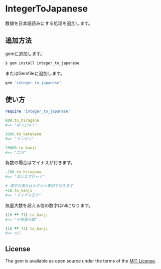 # IntegerToJapanese

数値を日本語読みにする処理を追加します。

## 追加方法

gemに追加します。

```bash
$ gem install integer_to_japanese
```

またはGemfileに追加します。

```ruby
gem 'integer_to_japanese'
```

## 使い方

```ruby
require 'integer_to_japanese'

800.to_hiragana
#=> "はっぴゃく"

3000.to_katakana
#=> "サンゼン"

20000.to_kanji
#=> "二万"
```

負数の場合はマイナスが付きます。

```ruby
-100.to_hiragana
#=> "まいなすひゃく"

# 漢字の場合はカタカナ表記で付きます
-50.to_kanji
#=> "マイナス五十"
```

無量大数を超える位の数字はnilになります。

```ruby
(10 ** 71).to_kanji
#=> "千無量大数"

(10 ** 72).to_kanji
#=> nil
```

## License

The gem is available as open source under the terms of the [MIT License](https://opensource.org/licenses/MIT).
